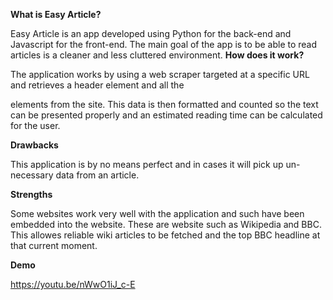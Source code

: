 **What is Easy Article?**

Easy Article is an app developed using Python for the back-end and Javascript for the front-end. The main goal of the app is to be able to read articles is a cleaner and less cluttered environment.
**How does it work?**

The application works by using a web scraper targeted at a specific URL and retrieves a header element and all the <p> elements from the site. This data is then formatted and counted so the text can be presented properly and an estimated reading time
can be calculated for the user.

**Drawbacks**

This application is by no means perfect and in cases it will pick up un-necessary data from an article.

**Strengths**

Some websites work very well with the application and such have been embedded into the website. These are website such as Wikipedia and BBC. This allowes reliable wiki articles to be fetched and the top BBC headline at that current moment.

**Demo**

https://youtu.be/nWwO1iJ_c-E
